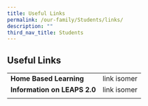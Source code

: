 ```yaml
---
title: Useful Links
permalink: /our-family/Students/links/
description: ""
third_nav_title: Students
---
```

## Useful Links

|   |   |
|---|---|
|  **Home Based Learning** |  link isomer |
|  **Information on LEAPS 2.0** | link isomer  |
|   |   |